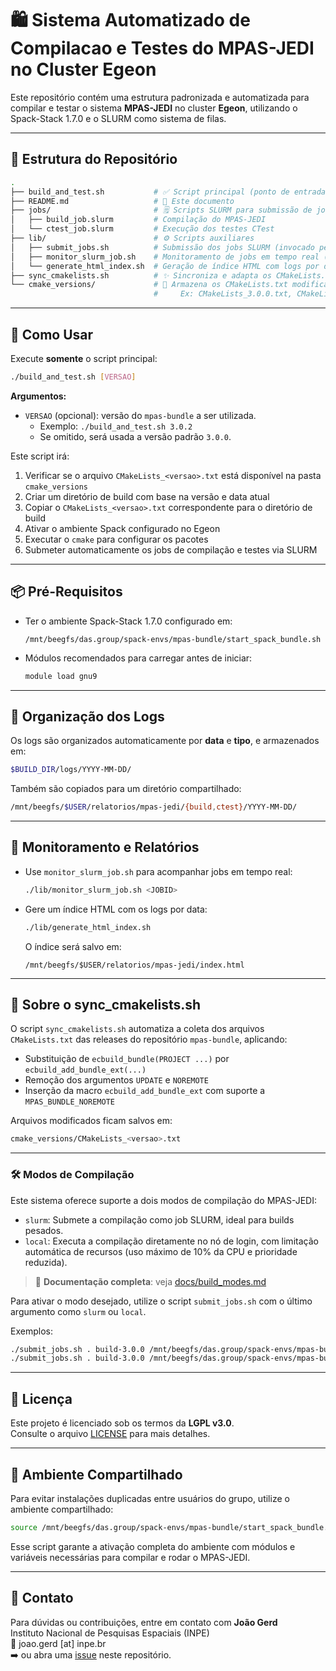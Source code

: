 # 🛍️ Sistema Automatizado de Compilacao e Testes do MPAS-JEDI no Cluster Egeon

Este repositório contém uma estrutura padronizada e automatizada para compilar e testar o sistema **MPAS-JEDI** no cluster **Egeon**, utilizando o Spack-Stack 1.7.0 e o SLURM como sistema de filas.

---

## 📂 Estrutura do Repositório

```bash
.
├── build_and_test.sh           # ✅ Script principal (ponto de entrada)
├── README.md                   # 📄 Este documento
├── jobs/                       # 🗒 Scripts SLURM para submissão de jobs
│   ├── build_job.slurm         # Compilação do MPAS-JEDI
│   └── ctest_job.slurm         # Execução dos testes CTest
├── lib/                        # ⚙️ Scripts auxiliares
│   ├── submit_jobs.sh          # Submissão dos jobs SLURM (invocado pelo script principal)
│   ├── monitor_slurm_job.sh    # Monitoramento de jobs em tempo real (opcional)
│   └── generate_html_index.sh  # Geração de índice HTML com logs por data
├── sync_cmakelists.sh          # ✨ Sincroniza e adapta os CMakeLists.txt do mpas-bundle
└── cmake_versions/             # 📂 Armazena os CMakeLists.txt modificados por versão
                                #     Ex: CMakeLists_3.0.0.txt, CMakeLists_3.0.1.txt
```

---

## 🚀 Como Usar

Execute **somente** o script principal:

```bash
./build_and_test.sh [VERSAO]
```

**Argumentos:**
- `VERSAO` (opcional): versão do `mpas-bundle` a ser utilizada.
  - Exemplo: `./build_and_test.sh 3.0.2`
  - Se omitido, será usada a versão padrão `3.0.0`.

Este script irá:

1. Verificar se o arquivo `CMakeLists_<versao>.txt` está disponível na pasta `cmake_versions`
2. Criar um diretório de build com base na versão e data atual
3. Copiar o `CMakeLists_<versao>.txt` correspondente para o diretório de build
4. Ativar o ambiente Spack configurado no Egeon
5. Executar o `cmake` para configurar os pacotes
6. Submeter automaticamente os jobs de compilação e testes via SLURM

---

## 📦 Pré-Requisitos

- Ter o ambiente Spack-Stack 1.7.0 configurado em:
  ```
  /mnt/beegfs/das.group/spack-envs/mpas-bundle/start_spack_bundle.sh
  ```

- Módulos recomendados para carregar antes de iniciar:
  ```bash
  module load gnu9
  ```

---

## 📁 Organização dos Logs

Os logs são organizados automaticamente por **data** e **tipo**, e armazenados em:

```bash
$BUILD_DIR/logs/YYYY-MM-DD/
```

Também são copiados para um diretório compartilhado:

```bash
/mnt/beegfs/$USER/relatorios/mpas-jedi/{build,ctest}/YYYY-MM-DD/
```

---

## 🧪 Monitoramento e Relatórios

- Use `monitor_slurm_job.sh` para acompanhar jobs em tempo real:

  ```bash
  ./lib/monitor_slurm_job.sh <JOBID>
  ```

- Gere um índice HTML com os logs por data:

  ```bash
  ./lib/generate_html_index.sh
  ```

  O índice será salvo em:

  ```
  /mnt/beegfs/$USER/relatorios/mpas-jedi/index.html
  ```

---

## 📜 Sobre o sync_cmakelists.sh

O script `sync_cmakelists.sh` automatiza a coleta dos arquivos `CMakeLists.txt` das releases do repositório `mpas-bundle`, aplicando:

- Substituição de `ecbuild_bundle(PROJECT ...)` por `ecbuild_add_bundle_ext(...)`
- Remoção dos argumentos `UPDATE` e `NOREMOTE`
- Inserção da macro `ecbuild_add_bundle_ext` com suporte a `MPAS_BUNDLE_NOREMOTE`

Arquivos modificados ficam salvos em:
```bash
cmake_versions/CMakeLists_<versao>.txt
```

---

### 🛠️ Modos de Compilação

Este sistema oferece suporte a dois modos de compilação do MPAS-JEDI:

- `slurm`: Submete a compilação como job SLURM, ideal para builds pesados.
- `local`: Executa a compilação diretamente no nó de login, com limitação automática de recursos (uso máximo de 10% da CPU e prioridade reduzida).

> 📄 **Documentação completa**: veja [docs/build_modes.md](docs/build_modes.md)

Para ativar o modo desejado, utilize o script `submit_jobs.sh` com o último argumento como `slurm` ou `local`.

Exemplos:

```bash
./submit_jobs.sh . build-3.0.0 /mnt/beegfs/das.group/spack-envs/mpas-bundle gnu ON slurm
./submit_jobs.sh . build-3.0.0 /mnt/beegfs/das.group/spack-envs/mpas-bundle gnu ON local
```

---

## 📓 Licença

Este projeto é licenciado sob os termos da **LGPL v3.0**.  
Consulte o arquivo [LICENSE](./docs/LICENSE.md) para mais detalhes.

---

## 👥 Ambiente Compartilhado

Para evitar instalações duplicadas entre usuários do grupo, utilize o ambiente compartilhado:

```bash
source /mnt/beegfs/das.group/spack-envs/mpas-bundle/start_spack_bundle.sh
```

Esse script garante a ativação completa do ambiente com módulos e variáveis necessárias para compilar e rodar o MPAS-JEDI.

---

## 📧 Contato

Para dúvidas ou contribuições, entre em contato com **João Gerd**  
Instituto Nacional de Pesquisas Espaciais (INPE)  
📧 joao.gerd [at] inpe.br  
➡️ ou abra uma [issue](https://github.com/joaogerd/mpas-jedi-egeon/issues) neste repositório.


